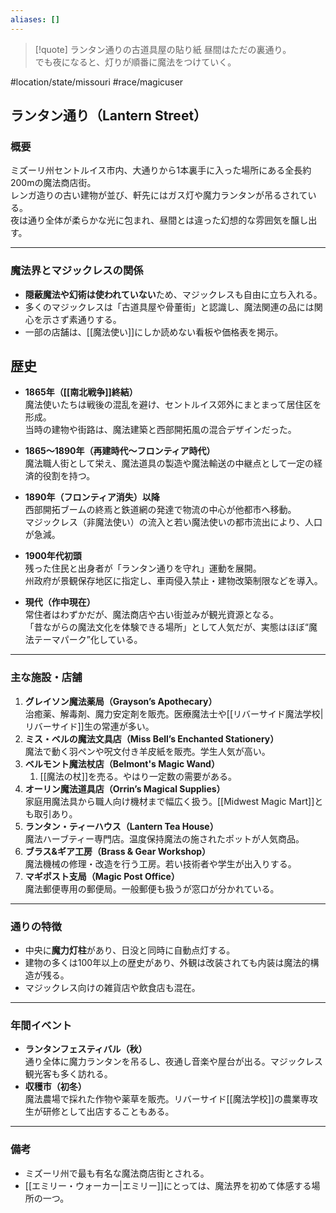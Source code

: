 ```yaml
---
aliases: []
---
```

> [!quote] ランタン通りの古道具屋の貼り紙
> 昼間はただの裏通り。  
> でも夜になると、灯りが順番に魔法をつけていく。


#location/state/missouri #race/magicuser 
## ランタン通り（Lantern Street）

### 概要
ミズーリ州セントルイス市内、大通りから1本裏手に入った場所にある全長約200mの魔法商店街。  
レンガ造りの古い建物が並び、軒先にはガス灯や魔力ランタンが吊るされている。  
夜は通り全体が柔らかな光に包まれ、昼間とは違った幻想的な雰囲気を醸し出す。

---

### 魔法界とマジックレスの関係
- **隠蔽魔法や幻術は使われていない**ため、マジックレスも自由に立ち入れる。
- 多くのマジックレスは「古道具屋や骨董街」と認識し、魔法関連の品には関心を示さず素通りする。
- 一部の店舗は、[[魔法使い]]にしか読めない看板や価格表を掲示。

## 歴史

- **1865年（[[南北戦争]]終結）**  
  魔法使いたちは戦後の混乱を避け、セントルイス郊外にまとまって居住区を形成。  
  当時の建物や街路は、魔法建築と西部開拓風の混合デザインだった。

- **1865〜1890年（再建時代〜フロンティア時代）**  
  魔法職人街として栄え、魔法道具の製造や魔法輸送の中継点として一定の経済的役割を持つ。

- **1890年（フロンティア消失）以降**  
  西部開拓ブームの終焉と鉄道網の発達で物流の中心が他都市へ移動。  
  マジックレス（非魔法使い）の流入と若い魔法使いの都市流出により、人口が急減。

- **1900年代初頭**  
  残った住民と出身者が「ランタン通りを守れ」運動を展開。  
  州政府が景観保存地区に指定し、車両侵入禁止・建物改築制限などを導入。

- **現代（作中現在）**  
  常住者はわずかだが、魔法商店や古い街並みが観光資源となる。  
  「昔ながらの魔法文化を体験できる場所」として人気だが、実態はほぼ“魔法テーマパーク”化している。

---

### 主な施設・店舗
1. **グレイソン魔法薬局（Grayson’s Apothecary）**  
   治癒薬、解毒剤、魔力安定剤を販売。医療魔法士や[[リバーサイド魔法学校|リバーサイド]]生の常連が多い。
2. **ミス・ベルの魔法文具店（Miss Bell’s Enchanted Stationery）**  
   魔法で動く羽ペンや呪文付き羊皮紙を販売。学生人気が高い。
3. **ベルモント魔法杖店（Belmont's Magic Wand）**
	1. [[魔法の杖]]を売る。やはり一定数の需要がある。
4. **オーリン魔法道具店（Orrin’s Magical Supplies）**  
   家庭用魔法具から職人向け機材まで幅広く扱う。[[Midwest Magic Mart]]とも取引あり。
5. **ランタン・ティーハウス（Lantern Tea House）**  
   魔法ハーブティー専門店。温度保持魔法の施されたポットが人気商品。
6. **ブラス&ギア工房（Brass & Gear Workshop）**  
   魔法機械の修理・改造を行う工房。若い技術者や学生が出入りする。
7. **マギポスト支局（Magic Post Office）**  
   魔法郵便専用の郵便局。一般郵便も扱うが窓口が分かれている。

---

### 通りの特徴
- 中央に**魔力灯柱**があり、日没と同時に自動点灯する。
- 建物の多くは100年以上の歴史があり、外観は改装されても内装は魔法的構造が残る。
- マジックレス向けの雑貨店や飲食店も混在。

---

### 年間イベント
- **ランタンフェスティバル（秋）**  
  通り全体に魔力ランタンを吊るし、夜通し音楽や屋台が出る。マジックレス観光客も多く訪れる。
- **収穫市（初冬）**  
  魔法農場で採れた作物や薬草を販売。リバーサイド[[魔法学校]]の農業専攻生が研修として出店することもある。

---

### 備考
- ミズーリ州で最も有名な魔法商店街とされる。
- [[エミリー・ウォーカー|エミリー]]にとっては、魔法界を初めて体感する場所の一つ。

